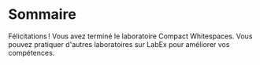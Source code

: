 # Sommaire

Félicitations ! Vous avez terminé le laboratoire Compact Whitespaces. Vous pouvez pratiquer d'autres laboratoires sur LabEx pour améliorer vos compétences.
